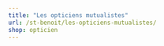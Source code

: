 ```yaml
---
title: "Les opticiens mutualistes"
url: /st-benoit/les-opticiens-mutualistes/
shop: opticien
---
```

